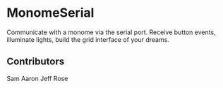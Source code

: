 MonomeSerial
============

Communicate with a monome via the serial port. Receive button events, illuminate lights, build the grid interface of your dreams.

Contributors
------------

Sam Aaron
Jeff Rose
